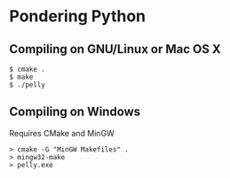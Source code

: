Pondering Python
=============

Compiling on GNU/Linux or Mac OS X
-------------
```
$ cmake .
$ make
$ ./pelly
```

Compiling on Windows
-------------
Requires CMake and MinGW
```
> cmake -G "MinGW Makefiles" .
> mingw32-make
> pelly.exe
```